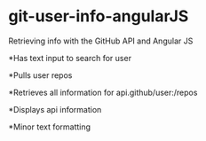 # git-user-info-angularJS

Retrieving info with the GitHub API and Angular JS

*Has text input to search for user

*Pulls user repos

*Retrieves all information for api.github/user:/repos

*Displays api information

*Minor text formatting
